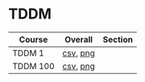 # TDDM

| Course | Overall | Section |
| ------ | ------- | ------- |
| TDDM 1 | [csv](https://github.com/UCSD-Historical-Enrollment-Data/2025Spring/blob/main/overall/TDDM%201.csv), [png](https://raw.githubusercontent.com/UCSD-Historical-Enrollment-Data/2025Spring/main/plot_overall/TDDM%201.png) |  |
| TDDM 100 | [csv](https://github.com/UCSD-Historical-Enrollment-Data/2025Spring/blob/main/overall/TDDM%20100.csv), [png](https://raw.githubusercontent.com/UCSD-Historical-Enrollment-Data/2025Spring/main/plot_overall/TDDM%20100.png) |  |
